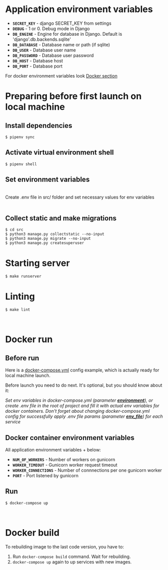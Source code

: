 # Application environment variables

- **`SECRET_KEY`** - django SECRET_KEY from settings
- **`DEBUG`** - 1 or 0. Debug mode in Django
- **`DB_ENGINE`** - Engine for database in Django. Default is 'django'.db.backends.sqlite'
- **`DB_DATABASE`** - Database name or path (if sqlite)
- **`DB_USER`** - Database user name
- **`DB_PASSWORD`** - Database user password
- **`DB_HOST`** - Database host
- **`DB_PORT`** - Database port

For docker environment variables look [Docker section](#Docker-container-environment-variables)

# Preparing before first launch on local machine

## Install dependencies

```
$ pipenv sync
``` 

## Activate virtual environment shell

```
$ pipenv shell
```

## Set environment variables

<br>
Create .env file in src/ folder and set necessary values for env variables
<br><br>

## Collect static and make migrations

```
$ cd src
$ python3 manage.py collectstatic --no-input
$ python3 manage.py migrate --no-input
$ python3 manage.py createsuperuser
``` 

# Starting server

```
$ make runserver
```

# Linting

```
$ make lint
```

<br>

# Docker run

## Before run

Here is a [docker-compose.yml](docker-compose.yml) config example, which is actually ready for local machine launch. 

Before launch you need to do next. It's optional, but you should know about it:

*Set env variables in docker-compose.yml (parameter [**environment**](https://docs.docker.com/compose/compose-file/compose-file-v3/#environment)), or create .env file in the root of project and fill it with actual env variables for docker containers. Don't forget about changing docker-compose.yml config for successfully apply .env file params (parameter [**env_file**](https://docs.docker.com/compose/compose-file/compose-file-v3/#env_file)) for each service*


## Docker container environment variables

All application environment variables + below:

- **`NUM_OF_WORKERS`** - Number of workers on gunicorn
- **`WORKER_TIMEOUT`** - Gunicorn worker request timeout
- **`WORKER_CONNECTIONS`** - Number of connnections per one gunicorn worker
- **`PORT`** - Port listened by gunicorn

## Run
```
$ docker-compose up
```

<br>

# Docker build

To rebuilding image to the last code version, you have to:

1. Run `docker-compose build` command. Wait for rebuilding.
1. `docker-compose up` again to up services with new images.